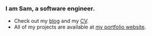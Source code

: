### I am Sam, a software engineer.
- Check out my [blog](https://samabdullaev.medium.com) and my [CV](https://gist.github.com/samabdullaev/32bde556ad6048ee6e37a7c9df8311c3).
- All of my projects are available at [my portfolio website](https://samabdullaev.vercel.app/).
